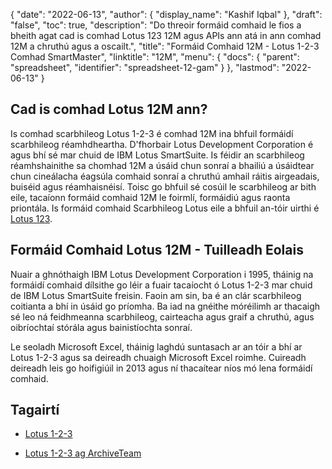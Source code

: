{
  "date": "2022-06-13",
  "author": {
    "display_name": "Kashif Iqbal"
},
  "draft": "false",
  "toc": true,
  "description": "Do threoir formáid comhaid le fios a bheith agat cad is comhad Lotus 123 12M agus APIs ann atá in ann comhad 12M a chruthú agus a oscailt.",
  "title": "Formáid Comhaid 12M - Lotus 1-2-3 Comhad SmartMaster",
  "linktitle": "12M",
  "menu": {
    "docs": {
      "parent": "spreadsheet",
      "identifier": "spreadsheet-12-gam"
}
},
  "lastmod": "2022-06-13"
}

## Cad is comhad Lotus 12M ann?

Is comhad scarbhileog Lotus 1-2-3 é comhad 12M ina bhfuil formáidí scarbhileog réamhdheartha. D'fhorbair Lotus Development Corporation é agus bhí sé mar chuid de IBM Lotus SmartSuite. Is féidir an scarbhileog réamhshainithe sa chomhad 12M a úsáid chun sonraí a bhailiú a úsáidtear chun cineálacha éagsúla comhaid sonraí a chruthú amhail ráitis airgeadais, buiséid agus réamhaisnéisí. Toisc go bhfuil sé cosúil le scarbhileog ar bith eile, tacaíonn formáid comhaid 12M le foirmlí, formáidiú agus raonta priontála. Is formáid comhaid Scarbhileog Lotus eile a bhfuil an-tóir uirthi é [Lotus 123](/spreadsheet/123/).

## Formáid Comhaid Lotus 12M - Tuilleadh Eolais

Nuair a ghnóthaigh IBM Lotus Development Corporation i 1995, tháinig na formáidí comhaid dílsithe go léir a fuair tacaíocht ó Lotus 1-2-3 mar chuid de IBM Lotus SmartSuite freisin. Faoin am sin, ba é an clár scarbhileog coitianta a bhí in úsáid go príomha. Ba iad na gnéithe móréilimh ar thacaigh sé leo ná feidhmeanna scarbhileog, cairteacha agus graif a chruthú, agus oibríochtaí stórála agus bainistíochta sonraí.

Le seoladh Microsoft Excel, tháinig laghdú suntasach ar an tóir a bhí ar Lotus 1-2-3 agus sa deireadh chuaigh Microsoft Excel roimhe. Cuireadh deireadh leis go hoifigiúil in 2013 agus ní thacaítear níos mó lena formáidí comhaid.

## Tagairtí

* [Lotus 1-2-3](https://ga.wikipedia.org/wiki/Lotus_1-2-3)

* [Lotus 1-2-3 ag ArchiveTeam](http://justsolve.archiveteam.org/wiki/Lotus_1-2-3)


